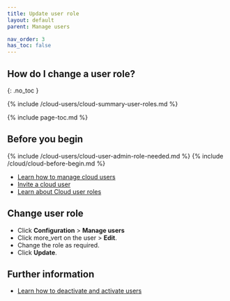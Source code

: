 ```yaml
---
title: Update user role
layout: default
parent: Manage users

nav_order: 3
has_toc: false
---
```


## How do I change a user role?
{: .no_toc }

{% include /cloud-users/cloud-summary-user-roles.md %}

{% include page-toc.md %}

## Before you begin

{% include /cloud-users/cloud-user-admin-role-needed.md %}
{% include /cloud/cloud-before-begin.md %}
* [Learn how to manage cloud users](/docs/cloud/cloud-users/cloud-users-manage)
* [Invite a cloud user](/docs/cloud/cloud-users/cloud-user-invite)
* [Learn about Cloud user roles](/docs/cloud/cloud-users/cloud-ref-user-roles)

## Change user role

* Click **Configuration** > **Manage users**
* Click <span class="material-icons md-18">more_vert</span>  on the user > **Edit**.
* Change the role as required.
* Click **Update**.

## Further information

* [Learn how to deactivate and activate users](/docs/cloud/cloud-users/cloud-user-deactivate)
